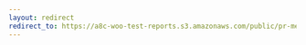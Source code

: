 ```yaml
---
layout: redirect
redirect_to: https://a8c-woo-test-reports.s3.amazonaws.com/public/pr-merge/45185/e2e/index.html
---
```

